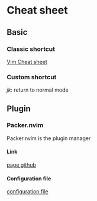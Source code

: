 # Cheat sheet

## Basic

### Classic shortcut

[Vim Cheat sheet](https://vim.rtorr.com)

### Custom shortcut

*jk*: return to normal mode

## Plugin

### Packer.nvim

Packer.nvim is the plugin manager

#### Link

[page github](https://github.com/wbthomason/packer.nvim)

#### Configuration file

[configuration file](lua/config/plugins_manager.lua)
